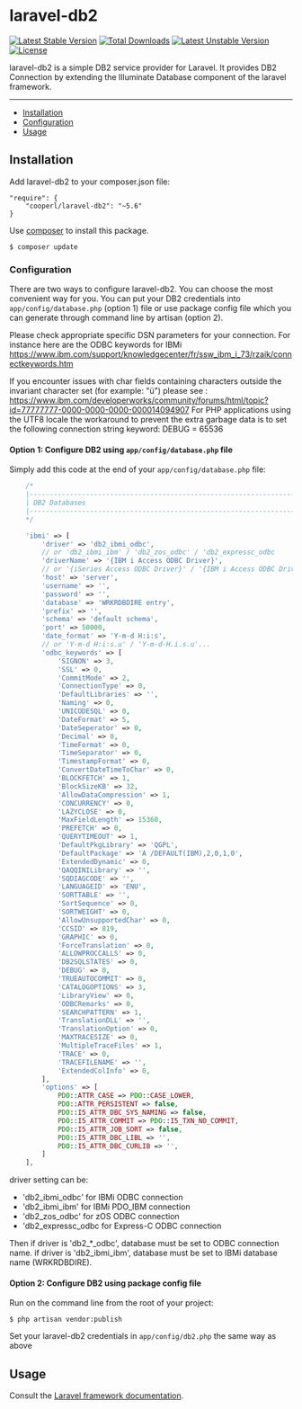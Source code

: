 # laravel-db2
[![Latest Stable Version](https://poser.pugx.org/cooperl/laravel-db2/v/stable)](https://packagist.org/packages/cooperl/laravel-db2)
[![Total Downloads](https://poser.pugx.org/cooperl/laravel-db2/downloads)](https://packagist.org/packages/cooperl/laravel-db2)
[![Latest Unstable Version](https://poser.pugx.org/cooperl/laravel-db2/v/unstable)](https://packagist.org/packages/cooperl/laravel-db2)
[![License](https://poser.pugx.org/cooperl/laravel-db2/license)](https://packagist.org/packages/cooperl/laravel-db2)

laravel-db2 is a simple DB2 service provider for Laravel.
It provides DB2 Connection by extending the Illuminate Database component of the laravel framework.

---

- [Installation](#installation)
- [Configuration](#configuration)
- [Usage](#usage)

## Installation
Add laravel-db2 to your composer.json file:
```
"require": {
    "cooperl/laravel-db2": "~5.6"
}
```
Use [composer](http://getcomposer.org) to install this package.
```
$ composer update
```

### Configuration
There are two ways to configure laravel-db2. You can choose the most convenient way for you. You can put your DB2 credentials into ``app/config/database.php`` (option 1) file or use package config file which you can generate through command line by artisan (option 2).

Please check appropriate specific DSN parameters for your connection.
For instance here are the ODBC keywords for IBMi
https://www.ibm.com/support/knowledgecenter/fr/ssw_ibm_i_73/rzaik/connectkeywords.htm

If you encounter issues with char fields containing characters outside the invariant character set (for example: "ü") please see : https://www.ibm.com/developerworks/community/forums/html/topic?id=77777777-0000-0000-0000-000014094907
For PHP applications using the UTF8 locale the workaround to prevent the extra garbage data is to set the following connection string keyword:
DEBUG = 65536

#### Option 1: Configure DB2 using ``app/config/database.php`` file
Simply add this code at the end of your ``app/config/database.php`` file:

```php
    /*
    |--------------------------------------------------------------------------
    | DB2 Databases
    |--------------------------------------------------------------------------
    */

    'ibmi' => [
        'driver' => 'db2_ibmi_odbc',
        // or 'db2_ibmi_ibm' / 'db2_zos_odbc' / 'db2_expressc_odbc
        'driverName' => '{IBM i Access ODBC Driver}',
        // or '{iSeries Access ODBC Driver}' / '{IBM i Access ODBC Driver 64-bit}'
        'host' => 'server',
        'username' => '',
        'password' => '',
        'database' => 'WRKRDBDIRE entry',
        'prefix' => '',
        'schema' => 'default schema',
        'port' => 50000,
        'date_format' => 'Y-m-d H:i:s',
        // or 'Y-m-d H:i:s.u' / 'Y-m-d-H.i.s.u'...
        'odbc_keywords' => [
            'SIGNON' => 3,
            'SSL' => 0,
            'CommitMode' => 2,
            'ConnectionType' => 0,
            'DefaultLibraries' => '',
            'Naming' => 0,
            'UNICODESQL' => 0,
            'DateFormat' => 5,
            'DateSeperator' => 0,
            'Decimal' => 0,
            'TimeFormat' => 0,
            'TimeSeparator' => 0,
            'TimestampFormat' => 0,
            'ConvertDateTimeToChar' => 0,
            'BLOCKFETCH' => 1,
            'BlockSizeKB' => 32,
            'AllowDataCompression' => 1,
            'CONCURRENCY' => 0,
            'LAZYCLOSE' => 0,
            'MaxFieldLength' => 15360,
            'PREFETCH' => 0,
            'QUERYTIMEOUT' => 1,
            'DefaultPkgLibrary' => 'QGPL',
            'DefaultPackage' => 'A /DEFAULT(IBM),2,0,1,0',
            'ExtendedDynamic' => 0,
            'QAQQINILibrary' => '',
            'SQDIAGCODE' => '',
            'LANGUAGEID' => 'ENU',
            'SORTTABLE' => '',
            'SortSequence' => 0,
            'SORTWEIGHT' => 0,
            'AllowUnsupportedChar' => 0,
            'CCSID' => 819,
            'GRAPHIC' => 0,
            'ForceTranslation' => 0,
            'ALLOWPROCCALLS' => 0,
            'DB2SQLSTATES' => 0,
            'DEBUG' => 0,
            'TRUEAUTOCOMMIT' => 0,
            'CATALOGOPTIONS' => 3,
            'LibraryView' => 0,
            'ODBCRemarks' => 0,
            'SEARCHPATTERN' => 1,
            'TranslationDLL' => '',
            'TranslationOption' => 0,
            'MAXTRACESIZE' => 0,
            'MultipleTraceFiles' => 1,
            'TRACE' => 0,
            'TRACEFILENAME' => '',
            'ExtendedColInfo' => 0,
        ],
        'options' => [
            PDO::ATTR_CASE => PDO::CASE_LOWER,
            PDO::ATTR_PERSISTENT => false,
            PDO::I5_ATTR_DBC_SYS_NAMING => false,
            PDO::I5_ATTR_COMMIT => PDO::I5_TXN_NO_COMMIT,
            PDO::I5_ATTR_JOB_SORT => false,
            PDO::I5_ATTR_DBC_LIBL => '',
            PDO::I5_ATTR_DBC_CURLIB => '',
        ]
    ],

```
driver setting can be:
- 'db2_ibmi_odbc' for IBMi ODBC connection
- 'db2_ibmi_ibm' for IBMi PDO_IBM connection
- 'db2_zos_odbc' for zOS ODBC connection
- 'db2_expressc_odbc for Express-C ODBC connection

Then if driver is 'db2_*_odbc', database must be set to ODBC connection name.
if driver is 'db2_ibmi_ibm', database must be set to IBMi database name (WRKRDBDIRE).

#### Option 2: Configure DB2 using package config file

Run on the command line from the root of your project:

```
$ php artisan vendor:publish
```

Set your laravel-db2 credentials in ``app/config/db2.php``
the same way as above

## Usage

Consult the [Laravel framework documentation](http://laravel.com/docs).
